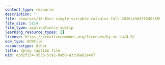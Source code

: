 ```yaml
---
content_type: resource
description: ''
file: /courses/18-01sc-single-variable-calculus-fall-2010/e3d2f15495355ca2bab8a3c06e82a467_z1FRDkxlmg8.vtt
file_size: 5114
file_type: application/x-subrip
learning_resource_types: []
license: https://creativecommons.org/licenses/by-nc-sa/4.0/
ocw_type: OCWFile
resourcetype: Other
title: 3play caption file
uid: e3d2f154-9535-5ca2-bab8-a3c06e82a467
---
```

